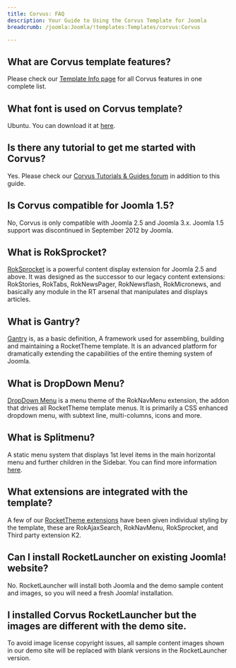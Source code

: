 ```yaml
---
title: Corvus: FAQ
description: Your Guide to Using the Corvus Template for Joomla
breadcrumb: /joomla:Joomla/!templates:Templates/corvus:Corvus

---
```


What are Corvus template features?
-----
Please check our [Template Info page][features] for all Corvus features in one complete list.

What font is used on Corvus template?
-----
Ubuntu. You can download it at [here][font].

Is there any tutorial to get me started with Corvus?
-----
Yes. Please check our [Corvus Tutorials & Guides forum][forum] in addition to this guide.

Is Corvus compatible for Joomla 1.5?
-----
No, Corvus is only compatible with Joomla 2.5 and Joomla 3.x. Joomla 1.5 support was discontinued in September 2012 by Joomla.

What is RokSprocket?
-----
[RokSprocket][roksprocket] is a powerful content display extension for Joomla 2.5 and above. It was designed as the successor to our legacy content extensions: RokStories, RokTabs, RokNewsPager, RokNewsflash, RokMicronews, and basically any module in the RT arsenal that manipulates and displays articles.

What is Gantry?
-----
[Gantry][gantry] is, as a basic definition, A framework used for assembling, building and maintaining a RocketTheme template. It is an advanced platform for dramatically extending the capabilities of the entire theming system of Joomla.

What is DropDown Menu?
-----
[DropDown Menu][dropdown] is a menu theme of the RokNavMenu extension, the addon that drives all RocketTheme template menus. It is primarily a CSS enhanced dropdown menu, with subtext line, multi-columns, icons and more.

What is Splitmenu?
-----
A static menu system that displays 1st level items in the main horizontal menu and further children in the Sidebar. You can find more information [here][splitmenu].

What extensions are integrated with the template?
-----
A few of our [RocketTheme extensions][extensions] have been given individual styling by the template, these are RokAjaxSearch, RokNavMenu, RokSprocket, and Third party extension K2.

Can I install RocketLauncher on existing Joomla! website?
-----
No. RocketLauncher will install both Joomla and the demo sample content and images, so you will need a fresh Joomla! installation.

I installed Corvus RocketLauncher but the images are different with the demo site.
-----
To avoid image license copyright issues, all sample content images shown in our demo site will be replaced with blank versions in the RocketLauncher version.

[gantry]: http://gantry-framework.org/
[features]: http://demo.rockettheme.com/joomla/corvus/features
[font]: http://www.fontsquirrel.com/fonts/ubuntu
[forum]: http://www.rockettheme.com/forum/index.php?f=797&rb_v=viewforum
[roksprocket]: http://www.rockettheme.com/extensions-joomla/roksprocket
[dropdown]: http://demo.rockettheme.com/joomla/corvus/features/menu-options
[splitmenu]: http://demo.rockettheme.com/joomla/corvus/features/menu-options
[extensions]: http://demo.rockettheme.com/joomla/corvus/features/extensions